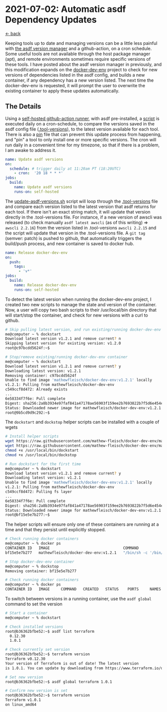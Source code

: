 # 2021-07-02: Automatic asdf Dependency Updates

[<- back](../../README.md)

Keeping tools up to date and managing versions can be a little less painful with [the asdf version manager](https://asdf-vm.com/#/) and a github-action, on a cron schedule. Some useful tools are not available through the host package manager (apt), and remote environments sometimes require specific versions of these tools. I have posted about the asdf version manager in previously, and this modification expands on the [docker-dev-env](https://github.com/mathew-fleisch/docker-dev-env) project to check for new versions of dependencies listed in the asdf config, and builds a new container, if any dependency has a new version listed. The next time the docker-dev-env is requested, it will prompt the user to overwrite the existing container to apply these updates automatically.

## The Details

Using a [self-hosted github-action runner](../2021-05-17/self-hosted-github-action-runners-on-self-hosted-kubernetes-cluster.md), with asdf pre-installed, a [script](https://github.com/mathew-fleisch/docker-dev-env/blob/main/scripts/update-asdf-versions.sh) is executed daily on a cron-schedule, to compare the versions saved in the asdf config file ([.tool-versions](https://github.com/mathew-fleisch/docker-dev-env/blob/main/.tool-versions)), to the latest version available for each tool. There is also a [pin](https://github.com/mathew-fleisch/docker-dev-env/blob/main/pin) file that can prevent this update process from happening, and "pin" a tool to only install one or more specific versions. The cron will run daily in a convenient time for my timezone, so that if there is a problem, I am awake to address it.

```yaml
name: Update asdf versions
on:
  schedule: # trigger daily at 11:20am PT (18:20UTC)
    - cron:  '20 18 * * *'
jobs:
  build:
    name: Update asdf versions
    runs-on: self-hosted
```

The [update-asdf-versions.sh](https://github.com/mathew-fleisch/docker-dev-env/blob/main/scripts/update-asdf-versions.sh) script will loop through the [.tool-versions](https://github.com/mathew-fleisch/docker-dev-env/blob/main/.tool-versions) file and compare each version listed to the latest version that asdf returns for each tool. If there isn't an exact string match, it will update that version directly in the .tool-versions file. For instance, if a new version of awscli was released (to check manually `asdf latest awscli` (as of this writing) => `awscli 2.2.16`) from the version listed in .tool-versions `awscli 2.2.15` and the script will update that version in the .tool-versions file. A `git tag` (semver: patch) is pushed to github, that automatically triggers the build/push process, and new container is saved to docker hub.

```yaml
name: Release docker-dev-env
on:
  push:
    tags:
      - 'v*'
jobs:
  build:
    name: Release docker-dev-env
    runs-on: self-hosted
```

To detect the latest version when running the docker-dev-env project, I created two new scripts to manage the state and version of the container. Now, a user will copy two bash scripts to their /usr/local/bin directory that will start/stop the container, and check for new versions with a curl to github.

```bash
# Skip pulling latest version, and run existing/running docker-dev-env container
me@computer ~ % dockstart
Download latest version v1.2.1 and remove current? n
Skipping latest version for existing version: v1.2.0
root@c97bcdd5624f:~$

# Stop/remove existing/running docker-dev-env container
me@computer ~ % dockstart
Download latest version v1.2.1 and remove current? y
Downloading latest version: v1.2.1
Removing container: c97bcdd5624f
Unable to find image 'mathewfleisch/docker-dev-env:v1.2.1' locally
v1.2.1: Pulling from mathewfleisch/docker-dev-env
c549ccf8d472: Already exists
...
6e58334f7f6e: Pull complete
Digest: sha256:2a8b3934e97faf841a47178ae56903f159ee2b7693822b7f5d6e454e9d4f6e86
Status: Downloaded newer image for mathewfleisch/docker-dev-env:v1.2.1
root@9b5cd9d9c292:~$ 
```

The `dockstart` and `dockstop` helper scripts can be installed with a couple of wgets

```bash
# Install helper scripts
wget https://raw.githubusercontent.com/mathew-fleisch/docker-dev-env/main/scripts/dockstart -P /usr/local/bin
wget https://raw.githubusercontent.com/mathew-fleisch/docker-dev-env/main/scripts/dockstop -P /usr/local/bin
chmod +x /usr/local/bin/dockstart
chmod +x /usr/local/bin/dockstop

# Run dockstart for the first time
me@computer ~ % dockstart
Download latest version v1.2.1 and remove current? y
Downloading latest version: v1.2.1
Unable to find image 'mathewfleisch/docker-dev-env:v1.2.1' locally
v1.2.1: Pulling from mathewfleisch/docker-dev-env
c549ccf8d472: Pulling fs layer
...
6e58334f7f6e: Pull complete
Digest: sha256:2a8b3934e97faf841a47178ae56903f159ee2b7693822b7f5d6e454e9d4f6e86
Status: Downloaded newer image for mathewfleisch/docker-dev-env:v1.2.1
root@bf15e5e7b277:~$ 
```

The helper scripts will ensure only one of these containers are running at a time and that they persist until explicitly stopped.

```bash
# Check running docker containers
me@computer ~ % docker ps
CONTAINER ID   IMAGE                                 COMMAND                  CREATED         STATUS         PORTS     NAMES
bf15e5e7b277   mathewfleisch/docker-dev-env:v1.2.1   "/bin/sh -c '/bin/ba…"   7 seconds ago   Up 6 seconds             docker-dev-env

# Stop docker-dev-env container
me@computer ~ % dockstop
Removing container: bf15e5e7b277

# Check running docker containers
me@computer ~ % docker ps
CONTAINER ID   IMAGE     COMMAND   CREATED   STATUS    PORTS     NAMES
```

To switch between versions in a running container, use the `asdf global` command to set the version

```bash
# Start a container
me@computer ~ % dockstart

# Check installed versions
root@b36362bfbe52:~$ asdf list terraform
  0.12.30
  1.0.1

# Check currently set version
root@b36362bfbe52:~$ terraform version
Terraform v0.12.30
Your version of Terraform is out of date! The latest version
is 1.0.1. You can update by downloading from https://www.terraform.io/downloads.html

# Set new version
root@b36362bfbe52:~$ asdf global terraform 1.0.1

# Confirm new version is set
root@b36362bfbe52:~$ terraform version
Terraform v1.0.1
on linux_amd64
```

